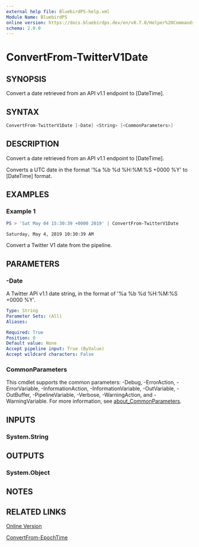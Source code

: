 ```yaml
---
external help file: BluebirdPS-help.xml
Module Name: BluebirdPS
online version: https://docs.bluebirdps.dev/en/v0.7.0/Helper%20Commands/ConvertFrom-TwitterV1Date
schema: 2.0.0
---
```


# ConvertFrom-TwitterV1Date

## SYNOPSIS

Convert a date retrieved from an API v1.1 endpoint to [DateTime].

## SYNTAX

```powershell
ConvertFrom-TwitterV1Date [-Date] <String> [<CommonParameters>]
```

## DESCRIPTION

Convert a date retrieved from an API v1.1 endpoint to [DateTime].

Converts a UTC date in the format '%a %b %d %H:%M:%S +0000 %Y' to [DateTime] format.

## EXAMPLES

### Example 1

```powershell
PS > 'Sat May 04 15:30:39 +0000 2019' | ConvertFrom-TwitterV1Date
```

```text
Saturday, May 4, 2019 10:30:39 AM
```

Convert a Twitter V1 date from the pipeline.

## PARAMETERS

### -Date

A Twitter API v1.1 date string, in the format of '%a %b %d %H:%M:%S +0000 %Y'.

```yaml
Type: String
Parameter Sets: (All)
Aliases:

Required: True
Position: 0
Default value: None
Accept pipeline input: True (ByValue)
Accept wildcard characters: False
```

### CommonParameters

This cmdlet supports the common parameters: -Debug, -ErrorAction, -ErrorVariable, -InformationAction, -InformationVariable, -OutVariable, -OutBuffer, -PipelineVariable, -Verbose, -WarningAction, and -WarningVariable. For more information, see [about_CommonParameters](http://go.microsoft.com/fwlink/?LinkID=113216).

## INPUTS

### System.String

## OUTPUTS

### System.Object

## NOTES

## RELATED LINKS

[Online Version](https://docs.bluebirdps.dev/en/v0.7.0/Helper%20Commands/ConvertFrom-TwitterV1Date)

[ConvertFrom-EpochTime](https://docs.bluebirdps.dev/en/v0.7.0/Helper%20Commands/ConvertFrom-EpochTime)
